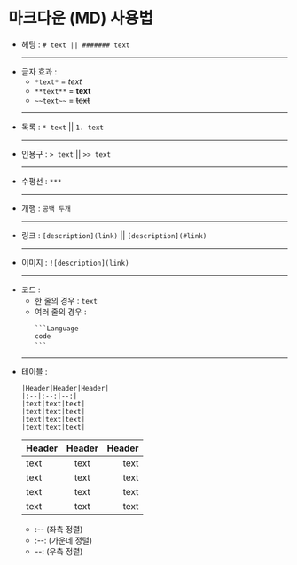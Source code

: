 # 마크다운 (MD) 사용법

* 헤딩 : `# text || ####### text`
   ***
* 글자 효과 :
    * `*text*` = *text*  
    * `**text**` = **text**  
    * `~~text~~` = ~~text~~  
   ***
* 목록 : `* text` || `1. text`
   ***
* 인용구 : `> text` || `>> text`
   ***
* 수평선 : `***`
   ***
* 개행 : `공백 두개`
   ***
* 링크 : `[description](link)` || `[description](#link)`
   ***
* 이미지 : `![description](link)`
   ***
* 코드 :
    * 한 줄의 경우 : `text`
    * 여러 줄의 경우 :
      ```
      ```Language
      code      
      ```　
      ```
   ***
* 테이블 :
    ```
    |Header|Header|Header|
    |:--|:--:|--:|
    |text|text|text|
    |text|text|text|
    |text|text|text|
    |text|text|text|
    ```   
    |Header|Header|Header|
    |:--|:--:|--:|
    |text|text|text|
    |text|text|text|
    |text|text|text|
    |text|text|text|
    * :-- (좌측 정렬)
    * :--: (가운데 정렬)
    * --: (우측 정렬)